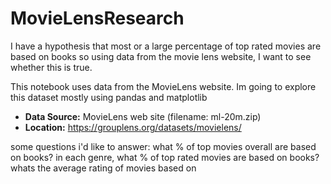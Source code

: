 # MovieLensResearch
I have a hypothesis that most or a large percentage of top rated movies are based on books so using data from the movie lens website, I want to see whether this is true. 

This notebook uses
data from the MovieLens website. Im going to explore this dataset mostly using pandas and matplotlib

* **Data Source:** MovieLens web site (filename: ml-20m.zip)
* **Location:** https://grouplens.org/datasets/movielens/

some questions i'd like to answer: what % of top movies overall are based on books? in each genre, what % of top rated movies are based on books? whats the average rating of movies based on 
